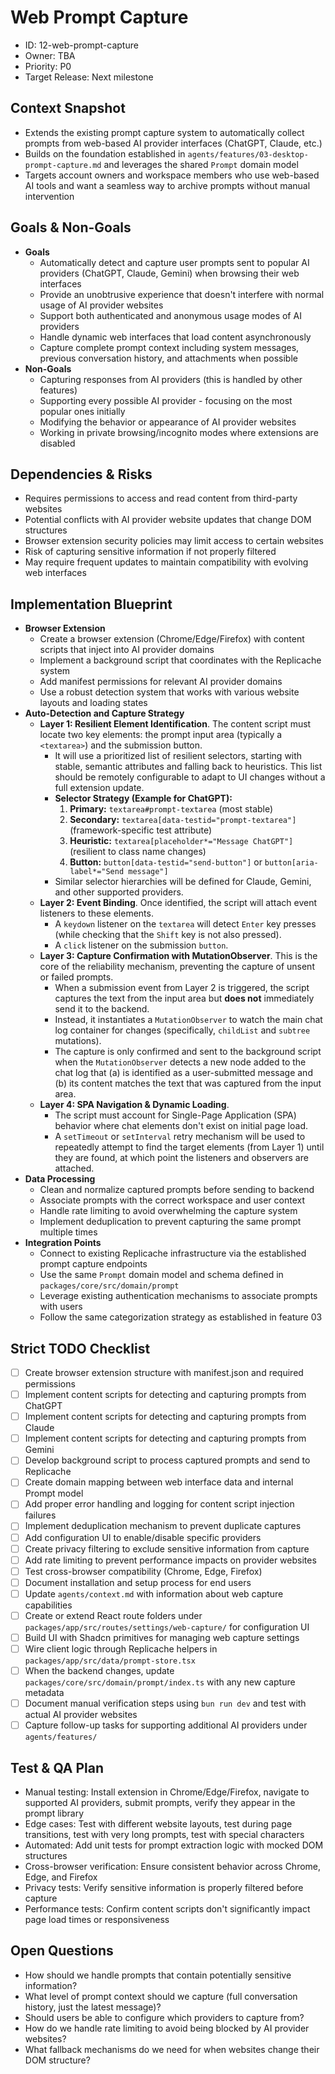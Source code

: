 # Web Prompt Capture
- ID: 12-web-prompt-capture
- Owner: TBA
- Priority: P0
- Target Release: Next milestone

## Context Snapshot
- Extends the existing prompt capture system to automatically collect prompts from web-based AI provider interfaces (ChatGPT, Claude, etc.)
- Builds on the foundation established in `agents/features/03-desktop-prompt-capture.md` and leverages the shared `Prompt` domain model
- Targets account owners and workspace members who use web-based AI tools and want a seamless way to archive prompts without manual intervention

## Goals & Non-Goals
- **Goals**
  - Automatically detect and capture user prompts sent to popular AI providers (ChatGPT, Claude, Gemini) when browsing their web interfaces
  - Provide an unobtrusive experience that doesn't interfere with normal usage of AI provider websites
  - Support both authenticated and anonymous usage modes of AI providers
  - Handle dynamic web interfaces that load content asynchronously
  - Capture complete prompt context including system messages, previous conversation history, and attachments when possible
- **Non-Goals**
  - Capturing responses from AI providers (this is handled by other features)
  - Supporting every possible AI provider - focusing on the most popular ones initially
  - Modifying the behavior or appearance of AI provider websites
  - Working in private browsing/incognito modes where extensions are disabled

## Dependencies & Risks
- Requires permissions to access and read content from third-party websites
- Potential conflicts with AI provider website updates that change DOM structures
- Browser extension security policies may limit access to certain websites
- Risk of capturing sensitive information if not properly filtered
- May require frequent updates to maintain compatibility with evolving web interfaces

## Implementation Blueprint
- **Browser Extension**
  - Create a browser extension (Chrome/Edge/Firefox) with content scripts that inject into AI provider domains
  - Implement a background script that coordinates with the Replicache system
  - Add manifest permissions for relevant AI provider domains
  - Use a robust detection system that works with various website layouts and loading states
- **Auto-Detection and Capture Strategy**
  - **Layer 1: Resilient Element Identification**. The content script must locate two key elements: the prompt input area (typically a `<textarea>`) and the submission button.
    - It will use a prioritized list of resilient selectors, starting with stable, semantic attributes and falling back to heuristics. This list should be remotely configurable to adapt to UI changes without a full extension update.
    - **Selector Strategy (Example for ChatGPT):**
      1. **Primary:** `textarea#prompt-textarea` (most stable)
      2. **Secondary:** `textarea[data-testid="prompt-textarea"]` (framework-specific test attribute)
      3. **Heuristic:** `textarea[placeholder*="Message ChatGPT"]` (resilient to class name changes)
      4. **Button:** `button[data-testid="send-button"]` or `button[aria-label*="Send message"]`
    - Similar selector hierarchies will be defined for Claude, Gemini, and other supported providers.
  - **Layer 2: Event Binding**. Once identified, the script will attach event listeners to these elements.
    - A `keydown` listener on the `textarea` will detect `Enter` key presses (while checking that the `Shift` key is not also pressed).
    - A `click` listener on the submission `button`.
  - **Layer 3: Capture Confirmation with MutationObserver**. This is the core of the reliability mechanism, preventing the capture of unsent or failed prompts.
    - When a submission event from Layer 2 is triggered, the script captures the text from the input area but **does not** immediately send it to the backend.
    - Instead, it instantiates a `MutationObserver` to watch the main chat log container for changes (specifically, `childList` and `subtree` mutations).
    - The capture is only confirmed and sent to the background script when the `MutationObserver` detects a new node added to the chat log that (a) is identified as a user-submitted message and (b) its content matches the text that was captured from the input area.
  - **Layer 4: SPA Navigation & Dynamic Loading**.
    - The script must account for Single-Page Application (SPA) behavior where chat elements don't exist on initial page load.
    - A `setTimeout` or `setInterval` retry mechanism will be used to repeatedly attempt to find the target elements (from Layer 1) until they are found, at which point the listeners and observers are attached.
- **Data Processing**
  - Clean and normalize captured prompts before sending to backend
  - Associate prompts with the correct workspace and user context
  - Handle rate limiting to avoid overwhelming the capture system
  - Implement deduplication to prevent capturing the same prompt multiple times
- **Integration Points**
  - Connect to existing Replicache infrastructure via the established prompt capture endpoints
  - Use the same `Prompt` domain model and schema defined in `packages/core/src/domain/prompt`
  - Leverage existing authentication mechanisms to associate prompts with users
  - Follow the same categorization strategy as established in feature 03

## Strict TODO Checklist
- [ ] Create browser extension structure with manifest.json and required permissions
- [ ] Implement content scripts for detecting and capturing prompts from ChatGPT
- [ ] Implement content scripts for detecting and capturing prompts from Claude
- [ ] Implement content scripts for detecting and capturing prompts from Gemini
- [ ] Develop background script to process captured prompts and send to Replicache
- [ ] Create domain mapping between web interface data and internal Prompt model
- [ ] Add proper error handling and logging for content script injection failures
- [ ] Implement deduplication mechanism to prevent duplicate captures
- [ ] Add configuration UI to enable/disable specific providers
- [ ] Create privacy filtering to exclude sensitive information from capture
- [ ] Add rate limiting to prevent performance impacts on provider websites
- [ ] Test cross-browser compatibility (Chrome, Edge, Firefox)
- [ ] Document installation and setup process for end users
- [ ] Update `agents/context.md` with information about web capture capabilities
- [ ] Create or extend React route folders under `packages/app/src/routes/settings/web-capture/` for configuration UI
- [ ] Build UI with Shadcn primitives for managing web capture settings
- [ ] Wire client logic through Replicache helpers in `packages/app/src/data/prompt-store.tsx`
- [ ] When the backend changes, update `packages/core/src/domain/prompt/index.ts` with any new capture metadata
- [ ] Document manual verification steps using `bun run dev` and test with actual AI provider websites
- [ ] Capture follow-up tasks for supporting additional AI providers under `agents/features/`

## Test & QA Plan
- Manual testing: Install extension in Chrome/Edge/Firefox, navigate to supported AI providers, submit prompts, verify they appear in the prompt library
- Edge cases: Test with different website layouts, test during page transitions, test with very long prompts, test with special characters
- Automated: Add unit tests for prompt extraction logic with mocked DOM structures
- Cross-browser verification: Ensure consistent behavior across Chrome, Edge, and Firefox
- Privacy tests: Verify sensitive information is properly filtered before capture
- Performance tests: Confirm content scripts don't significantly impact page load times or responsiveness

## Open Questions
- How should we handle prompts that contain potentially sensitive information?
- What level of prompt context should we capture (full conversation history, just the latest message)?
- Should users be able to configure which providers to capture from?
- How do we handle rate limiting to avoid being blocked by AI provider websites?
- What fallback mechanisms do we need for when websites change their DOM structure?